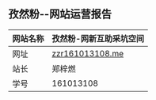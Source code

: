 ## 孜然粉--网站运营报告

网站名称 | 孜然粉-网新互助采坑空间
---|---
网址 | [zzr161013108.me](zzr161013108.me)
站长 | 郑梓燃
学号 | 161013108
